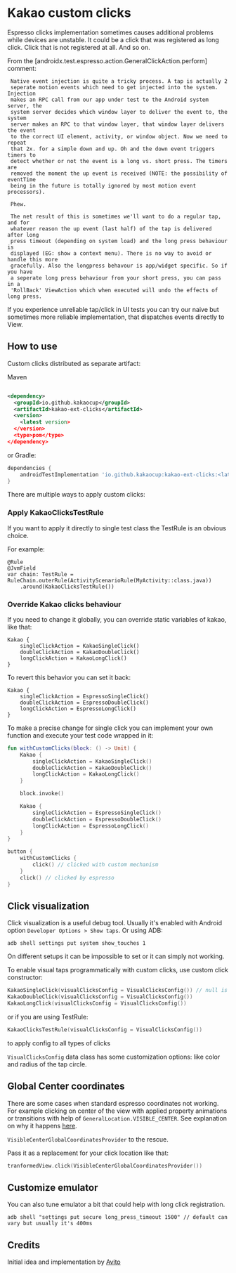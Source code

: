# Kakao custom clicks

Espresso clicks implementation sometimes causes additional problems while devices are unstable.
It could be a click that was registered as long click. Click that is not registered at all. And so on.

From the [androidx.test.espresso.action.GeneralClickAction.perform] comment:

```
 Native event injection is quite a tricky process. A tap is actually 2
 seperate motion events which need to get injected into the system. Injection
 makes an RPC call from our app under test to the Android system server, the
 system server decides which window layer to deliver the event to, the system
 server makes an RPC to that window layer, that window layer delivers the event
 to the correct UI element, activity, or window object. Now we need to repeat
 that 2x. for a simple down and up. Oh and the down event triggers timers to
 detect whether or not the event is a long vs. short press. The timers are
 removed the moment the up event is received (NOTE: the possibility of eventTime
 being in the future is totally ignored by most motion event processors).

 Phew.

 The net result of this is sometimes we'll want to do a regular tap, and for
 whatever reason the up event (last half) of the tap is delivered after long
 press timeout (depending on system load) and the long press behaviour is
 displayed (EG: show a context menu). There is no way to avoid or handle this more
 gracefully. Also the longpress behavour is app/widget specific. So if you have
 a seperate long press behaviour from your short press, you can pass in a
 'RollBack' ViewAction which when executed will undo the effects of long press.
```

If you experience unreliable tap/click in UI tests you can try our naive but sometimes more reliable implementation, that dispatches events
directly to View.

## How to use

Custom clicks distributed as separate artifact:

Maven

```xml

<dependency>
  <groupId>io.github.kakaocup</groupId>
  <artifactId>kakao-ext-clicks</artifactId>
  <version>
    <latest version>
  </version>
  <type>pom</type>
</dependency>
```

or Gradle:

```groovy
dependencies {
    androidTestImplementation 'io.github.kakaocup:kakao-ext-clicks:<latest version>'
}
```

There are multiple ways to apply custom clicks:

### Apply KakaoClicksTestRule

If you want to apply it directly to single test class the TestRule is an obvious choice.

For example:

```
@Rule
@JvmField
var chain: TestRule = RuleChain.outerRule(ActivityScenarioRule(MyActivity::class.java))
    .around(KakaoClicksTestRule())
```

### Override Kakao clicks behaviour

If you need to change it globally, you can override static variables of kakao, like that:

```
Kakao {
    singleClickAction = KakaoSingleClick()
    doubleClickAction = KakaoDoubleClick()
    longClickAction = KakaoLongClick()
}
```

To revert this behavior you can set it back:

```
Kakao {
    singleClickAction = EspressoSingleClick()
    doubleClickAction = EspressoDoubleClick()
    longClickAction = EspressoLongClick()
}
```

To make a precise change for single click you can implement your own function and execute your test code wrapped in it:

```kotlin
fun withCustomClicks(block: () -> Unit) {
    Kakao {
        singleClickAction = KakaoSingleClick()
        doubleClickAction = KakaoDoubleClick()
        longClickAction = KakaoLongClick()
    }

    block.invoke()

    Kakao {
        singleClickAction = EspressoSingleClick()
        doubleClickAction = EspressoDoubleClick()
        longClickAction = EspressoLongClick()
    }
}

button {
    withCustomClicks {
        click() // clicked with custom mechanism
    }
    click() // clicked by espresso
}
```

## Click visualization

Click visualization is a useful debug tool. Usually it's enabled with Android option `Developer Options > Show taps`. Or using ADB:

```
adb shell settings put system show_touches 1
```

On different setups it can be impossible to set or it can simply not working.

To enable visual taps programmatically with custom clicks, use custom click constructor:

```kotlin
KakaoSingleClick(visualClicksConfig = VisualClicksConfig()) // null is the default argument
KakaoDoubleClick(visualClicksConfig = VisualClicksConfig())
KakaoLongClick(visualClicksConfig = VisualClicksConfig())
```

or if you are using TestRule:

```kotlin
KakaoClicksTestRule(visualClicksConfig = VisualClicksConfig())
```

to apply config to all types of clicks

`VisualClicksConfig` data class has some customization options: like color and radius of the tap circle.

## Global Center coordinates

There are some cases when standard espresso coordinates not working.
For example clicking on center of the view with applied property animations or transitions with help of `GeneralLocation.VISIBLE_CENTER`.
See explanation on why it happens [here](https://github.com/avito-tech/avito-android/pull/308).

`VisibleCenterGlobalCoordinatesProvider` to the rescue.

Pass it as a replacement for your click location like that:

```kotlin
tranformedView.click(VisibleCenterGlobalCoordinatesProvider())
```

## Customize emulator

You can also tune emulator a bit that could help with long click registration.

```
adb shell "settings put secure long_press_timeout 1500" // default can vary but usually it's 400ms
```

## Credits

Initial idea and implementation by [Avito](https://github.com/avito-tech/avito-android)
